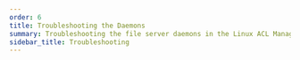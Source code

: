 ```yaml
---
order: 6
title: Troubleshooting the Daemons
summary: Troubleshooting the file server daemons in the Linux ACL Management System 
sidebar_title: Troubleshooting
---
```


